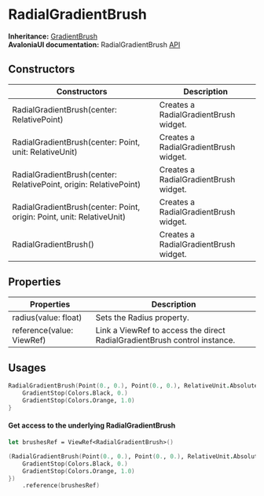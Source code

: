 # RadialGradientBrush

**Inheritance:** [GradientBrush](gradientbrush.md)\
**AvaloniaUI documentation:** RadialGradientBrush [API](https://reference.avaloniaui.net/api/Avalonia.Media/RadialGradientBrush/)

## Constructors

| Constructors                                                          | Description                           |
| --------------------------------------------------------------------- | ------------------------------------- |
| RadialGradientBrush(center: RelativePoint)                            | Creates a RadialGradientBrush widget. |
| RadialGradientBrush(center: Point, unit: RelativeUnit)                | Creates a RadialGradientBrush widget. |
| RadialGradientBrush(center: RelativePoint, origin: RelativePoint)     | Creates a RadialGradientBrush widget. |
| RadialGradientBrush(center: Point, origin: Point, unit: RelativeUnit) | Creates a RadialGradientBrush widget. |
| RadialGradientBrush()                                                 | Creates a RadialGradientBrush widget. |

## Properties

| Properties                | Description                                                               |
| ------------------------- | ------------------------------------------------------------------------- |
| radius(value: float)      | Sets the Radius property.                                                 |
| reference(value: ViewRef) | Link a ViewRef to access the direct RadialGradientBrush control instance. |

## Usages

```fsharp
RadialGradientBrush(Point(0., 0.), Point(0., 0.), RelativeUnit.Absolute) {
    GradientStop(Colors.Black, 0.)
    GradientStop(Colors.Orange, 1.0)
}
```

#### Get access to the underlying RadialGradientBrush

```fsharp
let brushesRef = ViewRef<RadialGradientBrush>()

(RadialGradientBrush(Point(0., 0.), Point(0., 0.), RelativeUnit.Absolute) {
    GradientStop(Colors.Black, 0.)
    GradientStop(Colors.Orange, 1.0)
})
    .reference(brushesRef)
```
